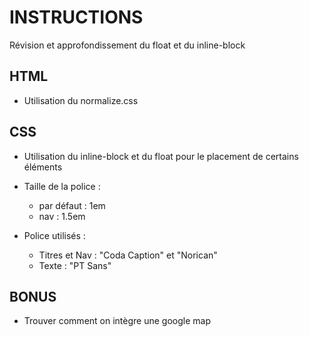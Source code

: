 # INSTRUCTIONS

Révision et approfondissement du float et du inline-block

## HTML

- Utilisation du normalize.css

## CSS

- Utilisation du inline-block et du float pour le placement de certains éléments
- Taille de la police :

  - par défaut : 1em
  - nav : 1.5em

- Police utilisés :
  - Titres et Nav : "Coda Caption" et "Norican"
  - Texte : "PT Sans"

## BONUS

- Trouver comment on intègre une google map

